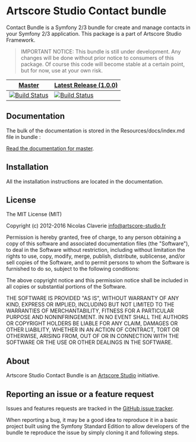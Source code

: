 # Artscore Studio Contact bundle

Contact Bundle is a Symfony 2/3 bundle for create and manage contacts in your Symfony 2/3 application. This package is a part of Artscore Studio Framework.

> IMPORTANT NOTICE: This bundle is still under development. Any changes will be done without prior notice to consumers of this package. Of course this code will become stable at a certain point, but for now, use at your own risk.

| [Master](https://github.com/artscorestudio/contact-bundle) | [Latest Release (1.0.0)](https://github.com/artscorestudio/contact-bundle/releases/tag/1.0.0) |
| ------ | -------------- |
| [![Build Status](https://travis-ci.org/artscorestudio/contact-bundle.svg?branch=master)](https://travis-ci.org/artscorestudio/core-bundle) | [![Build Status](https://travis-ci.org/artscorestudio/contact-bundle.svg?branch=1.0.0)](https://travis-ci.org/artscorestudio/contact-bundle) |

## Documentation

The bulk of the documentation is stored in the Resources/docs/index.md file in bundle :

[Read the documentation for master](https://github.com/artscorestudio/contact-bundle/blob/master/Resources/doc/index.md).

## Installation

All the installation instructions are located in the documentation.

## License

The MIT License (MIT)

Copyright (c) 2012-2016 Nicolas Claverie <info@artscore-studio.fr>

Permission is hereby granted, free of charge, to any person obtaining a copy of
this software and associated documentation files (the "Software"), to deal in
the Software without restriction, including without limitation the rights to
use, copy, modify, merge, publish, distribute, sublicense, and/or sell copies of
the Software, and to permit persons to whom the Software is furnished to do so,
subject to the following conditions:

The above copyright notice and this permission notice shall be included in all
copies or substantial portions of the Software.

THE SOFTWARE IS PROVIDED "AS IS", WITHOUT WARRANTY OF ANY KIND, EXPRESS OR
IMPLIED, INCLUDING BUT NOT LIMITED TO THE WARRANTIES OF MERCHANTABILITY, FITNESS
FOR A PARTICULAR PURPOSE AND NONINFRINGEMENT. IN NO EVENT SHALL THE AUTHORS OR
COPYRIGHT HOLDERS BE LIABLE FOR ANY CLAIM, DAMAGES OR OTHER LIABILITY, WHETHER
IN AN ACTION OF CONTRACT, TORT OR OTHERWISE, ARISING FROM, OUT OF OR IN
CONNECTION WITH THE SOFTWARE OR THE USE OR OTHER DEALINGS IN THE SOFTWARE.

## About

Artscore Studio Contact Bundle is an [Artscore Studio](http://www.artscore-studio.fr) initiative.

## Reporting an issue or a feature request

Issues and features requests are tracked in the [GitHub issue tracker](https://github.com/artscorestudio/contact-bundle/issues).

When reporting a bug, it may be a good idea to reproduce it in a basic project built using the Symfony Standard Edition to allow developers of the bundle te reproduce the issue by simply cloning it and following steps.

